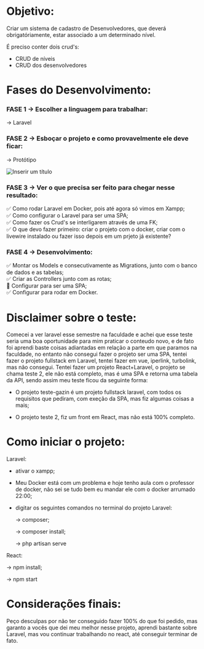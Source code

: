 # Objetivo: 
Criar um sistema de cadastro de Desenvolvedores, que deverá obrigatóriamente, estar associado a um determinado nível.

É preciso conter dois crud's:

- CRUD de níveis
- CRUD dos desenvolvedores

# Fases do Desenvolvimento:

### FASE 1 -> Escolher a linguagem para trabalhar: 
-> Laravel

### FASE 2 -> Esboçar o projeto e como provavelmente ele deve ficar: 

-> Protótipo

![Inserir um título](https://user-images.githubusercontent.com/93444811/229107810-725cffd7-bd46-4d13-b73d-c3c9a0ce81f6.png)

### FASE 3 -> Ver o que precisa ser feito para chegar nesse resultado: 

:white_check_mark: Como rodar Laravel em Docker, pois até agora só vimos em Xampp; <br />
:white_check_mark: Como configurar o Laravel para ser uma SPA; <br />
:white_check_mark: Como fazer os Crud's se interligarem através de uma FK; <br />
:white_check_mark: O que devo fazer primeiro: criar o projeto com o docker, criar com o livewire instalado ou fazer isso depois em um prjeto já existente?

### FASE 4 -> Desenvolvimento:

:white_check_mark: Montar os Models e consecutivamente as Migrations, junto com o banco de dados e as tabelas; <br />
:white_check_mark: Criar as Controllers junto com as rotas; <br />
:black_square_button: Configurar para ser uma SPA; <br />
:white_check_mark: Configurar para rodar em Docker. 

# Disclaimer sobre o teste:

  Comecei a ver laravel esse semestre na faculdade e achei que esse teste seria uma boa oportunidade para mim praticar o conteudo novo, e de fato foi aprendi baste coisas adiantadas em relação a parte em que paramos na faculdade, no entanto não consegui fazer o projeto ser uma SPA, tentei fazer o projeto fullstack em Laravel, tentei fazer em vue, iperlink, turbolink, mas não consegui.
  Tentei fazer um projeto React+Laravel, o projeto se chama teste 2, ele não está completo, mas é uma SPA e retorna uma tabela da API, sendo assim meu teste ficou da seguinte forma: 

- O projeto teste-gazin é um projeto fullstack laravel, com todos os requisitos que pediram, com exeção da SPA, mas fiz algumas coisas a mais;

- O projeto teste 2, fiz um front em React, mas não está 100% completo.

# Como iniciar o projeto:

Laravel: 

- ativar o xampp; 
- Meu Docker está com um problema e hoje tenho aula com o professor de docker, não sei se tudo bem eu mandar ele com o docker arrumado 22:00;
- digitar os seguintes comandos no terminal do projeto Laravel:

   -> composer;
   
   -> composer install;
   
   -> php artisan serve
   
React:

   -> npm install;
   
   -> npm start
   
   # Considerações finais:
   
   Peço desculpas por não ter conseguido fazer 100% do que foi pedido, mas garanto a vocês que dei meu melhor nesse projeto, aprendi bastante sobre Laravel, mas vou continuar trabalhando no react, até conseguir terminar de fato. 
